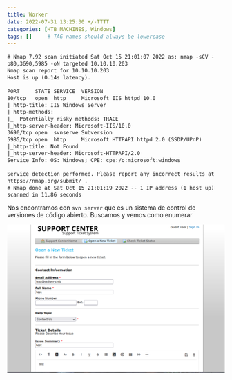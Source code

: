 ```yaml
---
title: Worker
date: 2022-07-31 13:25:30 +/-TTTT
categories: [HTB MACHINES, Windows]
tags: []     # TAG names should always be lowercase
---
```


```shell 
# Nmap 7.92 scan initiated Sat Oct 15 21:01:07 2022 as: nmap -sCV -p80,3690,5985 -oN targeted 10.10.10.203
Nmap scan report for 10.10.10.203
Host is up (0.14s latency).

PORT     STATE SERVICE  VERSION
80/tcp   open  http     Microsoft IIS httpd 10.0
|_http-title: IIS Windows Server
| http-methods: 
|_  Potentially risky methods: TRACE
|_http-server-header: Microsoft-IIS/10.0
3690/tcp open  svnserve Subversion
5985/tcp open  http     Microsoft HTTPAPI httpd 2.0 (SSDP/UPnP)
|_http-title: Not Found
|_http-server-header: Microsoft-HTTPAPI/2.0
Service Info: OS: Windows; CPE: cpe:/o:microsoft:windows

Service detection performed. Please report any incorrect results at https://nmap.org/submit/ .
# Nmap done at Sat Oct 15 21:01:19 2022 -- 1 IP address (1 host up) scanned in 11.86 seconds
```
Nos encontramos con `svn server` que es un sistema de control de versiones de código abierto. Buscamos y vemos como enumerar 

![imagen1](/assets/images/delivery1.png)

